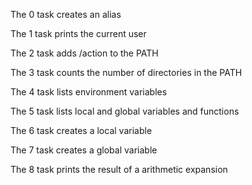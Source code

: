 The 0 task creates an alias

The 1 task prints the current user

The 2 task adds /action to the PATH

The 3 task counts the number of directories in the PATH

The 4 task lists environment variables

The 5 task lists local and global variables and functions

The 6 task creates a local variable

The 7 task creates a global variable

The 8 task prints the result of a arithmetic expansion
